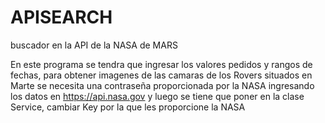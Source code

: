 # APISEARCH
buscador en la API de la NASA de MARS 

En este programa se tendra que ingresar los valores pedidos y rangos de fechas, para obtener imagenes de las camaras de los Rovers situados en Marte
se necesita una contraseña proporcionada por la NASA ingresando los datos en https://api.nasa.gov y luego se tiene que poner en la clase Service, cambiar Key por la que les proporcione la NASA
